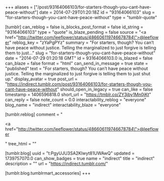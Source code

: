 +++
aliases = ["/post/93164066103/for-starters-though-you-cant-have-peace-without"]
date = 2014-07-29T01:20:18Z
id = "93164066103"
slug = "for-starters-though-you-cant-have-peace-without"
type = "tumblr-quote"

[tumblr]
can_reblog = false
is_blocks_post_format = false
id_string = "93164066103"
type = "quote"
is_blaze_pending = false
source = "<a href=\"http://twitter.com/leeflower/status/486606119746678784\">@leeflower</a>"
reblog_key = "zYaPgPYz"
summary = "For starters, though? You can’t have peace without justice. Telling the marginalized to just forgive is telling them to just..."
slug = "for-starters-though-you-cant-have-peace-without"
date = "2014-07-29 01:20:18 GMT"
id = 93164066103.0
is_blazed = false
can_blaze = false
format = "html"
can_send_in_message = true
state = "published"
text = "For starters, though? You can&rsquo;t have peace without justice. Telling the marginalized to just forgive is telling them to just shut up."
display_avatar = true
post_url = "https://indirect.tumblr.com/post/93164066103/for-starters-though-you-cant-have-peace-without"
should_open_in_legacy = true
can_like = false
timestamp = 1406596818.0
short_url = "https://tmblr.co/ZY3jby1Mn0jKt"
can_reply = false
note_count = 0.0
interactability_reblog = "everyone"
blog_name = "indirect"
interactability_blaze = "everyone"

[tumblr.reblog]
comment = "<p><a href=\"http://twitter.com/leeflower/status/486606119746678784\">@leeflower</a></p>"
tree_html = ""

[tumblr.blog]
uuid = "t:PgyUJU3SA2Klwyt81UWAwQ"
updated = 1739757070.0
can_show_badges = true
name = "indirect"
title = "indirect"
description = ""
url = "https://indirect.tumblr.com/"

[tumblr.blog.tumblrmart_accessories]
+++
